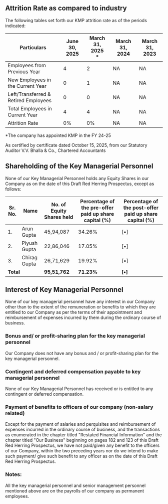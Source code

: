 ## Attrition Rate as compared to industry

The following tables set forth our KMP attrition rate as of the periods indicated:

<table><thead><tr><th>Particulars</th><th>June 30, 2025</th><th>March 31, 2025<br>*</th><th>March 31, 2024</th><th>March 31, 2023</th></tr></thead><tbody><tr><td>Employees from Previous Year</td><td>4</td><td>2</td><td>NA</td><td>NA</td></tr><tr><td>New Employees in the Current Year</td><td>0</td><td>1</td><td>NA</td><td>NA</td></tr><tr><td>Left/Transferred & Retired Employees</td><td>0</td><td>0</td><td>NA</td><td>NA</td></tr><tr><td>Total Employees in Current Year</td><td>4</td><td>4</td><td>NA</td><td>NA</td></tr><tr><td>Attrition Rate</td><td>0%</td><td>0%</td><td>NA</td><td>NA</td></tr></tbody></table>

*The company has appointed KMP in the FY 24-25

As certified by certificate dated October 15, 2025, from our Statutory Auditor V.V. Bhalla & Co., Chartered Accountants

## Shareholding of the Key Managerial Personnel

None of our Key Managerial Personnel holds any Equity Shares in our Company as on the date of this Draft Red Herring Prospectus, except as follows:

<table><thead><tr><th>Sr. No.</th><th>Name</th><th>No. of Equity Shares held</th><th>Percentage of the pre-offer paid up share capital (%)</th><th>Percentage of the post-offer paid up share capital (%)</th></tr></thead><tbody><tr><td>1.</td><td>Arun Gupta</td><td>45,94,087</td><td>34.26%</td><td>[•]</td></tr><tr><td>2.</td><td>Piyush Gupta</td><td>22,86,046</td><td>17.05%</td><td>[•]</td></tr><tr><td>3.</td><td>Chirag Gupta</td><td>26,71,629</td><td>19.92%</td><td>[•]</td></tr><tr><td colspan="2"><strong>Total</strong></td><td><strong>95,51,762</strong></td><td><strong>71.23%</strong></td><td><strong>[•]</strong></td></tr></tbody></table>

## Interest of Key Managerial Personnel

None of our key managerial personnel have any interest in our Company other than to the extent of the remuneration or benefits to which they are entitled to our Company as per the terms of their appointment and reimbursement of expenses incurred by them during the ordinary course of business.

### Bonus and/ or profit-sharing plan for the key managerial personnel

Our Company does not have any bonus and / or profit-sharing plan for the key managerial personnel.

### Contingent and deferred compensation payable to key managerial personnel

None of our Key Managerial Personnel has received or is entitled to any contingent or deferred compensation.

### Payment of benefits to officers of our company (non-salary related)

Except for the payment of salaries and perquisites and reimbursement of expenses incurred in the ordinary course of business, and the transactions as enumerated in the chapter titled "Restated Financial Information" and the chapter titled "Our Business" beginning on pages 182 and 123 of this Draft Red Herring Prospectus, we have not paid/given any benefit to the officers of our Company, within the two preceding years nor do we intend to make such payment/ give such benefit to any officer as on the date of this Draft Red Herring Prospectus.

### Notes:

All the key managerial personnel and senior management personnel mentioned above are on the payrolls of our company as permanent employees.